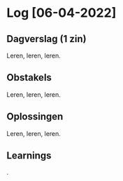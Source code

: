 # Log [06-04-2022]
 
## Dagverslag (1 zin)
Leren, leren, leren.

## Obstakels
Leren, leren, leren.

## Oplossingen
Leren, leren, leren.

## Learnings
.